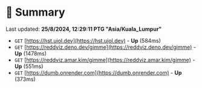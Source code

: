 # 📖 Summary
Last updated: **25/8/2024, 12:29:11 PTG "Asia/Kuala_Lumpur"**

- `GET` [https://hst.ujol.dev](https://hst.ujol.dev) - **Up** (584ms)
- `GET` [https://reddviz.deno.dev/gimme](https://reddviz.deno.dev/gimme) - **Up** (1478ms)
- `GET` [https://reddviz.amar.kim/gimme](https://reddviz.amar.kim/gimme) - **Up** (551ms)
- `GET` [https://dumb.onrender.com](https://dumb.onrender.com) - **Up** (373ms)
